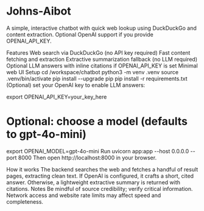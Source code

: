 # Johns-Aibot
A simple, interactive chatbot with quick web lookup using DuckDuckGo and content extraction. Optional OpenAI support if you provide OPENAI_API_KEY.

Features
Web search via DuckDuckGo (no API key required)
Fast content fetching and extraction
Extractive summarization fallback (no LLM required)
Optional LLM answers with inline citations if OPENAI_API_KEY is set
Minimal web UI
Setup
cd /workspace/chatbot
python3 -m venv .venv
source .venv/bin/activate
pip install --upgrade pip
pip install -r requirements.txt
(Optional) set your OpenAI key to enable LLM answers:

export OPENAI_API_KEY=your_key_here
# Optional: choose a model (defaults to gpt-4o-mini)
export OPENAI_MODEL=gpt-4o-mini
Run
uvicorn app:app --host 0.0.0.0 --port 8000
Then open http://localhost:8000 in your browser.

How it works
The backend searches the web and fetches a handful of result pages, extracting clean text.
If OpenAI is configured, it crafts a short, cited answer. Otherwise, a lightweight extractive summary is returned with citations.
Notes
Be mindful of source credibility; verify critical information.
Network access and website rate limits may affect speed and completeness.
